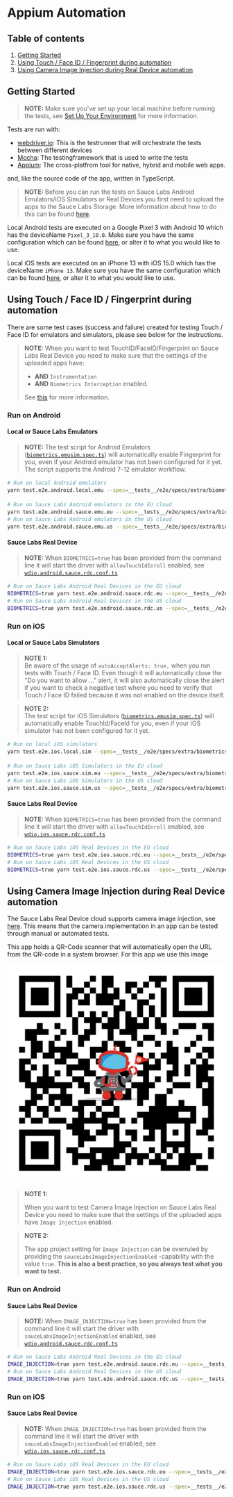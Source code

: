 # Appium Automation

## Table of contents
1. [Getting Started](#getting-started)
1. [Using Touch / Face ID / Fingerprint during automation](#using-touch--face-id--fingerprint-during-automation)
1. [Using Camera Image Injection during Real Device automation](#using-camera-image-injection-during-real-device-automation)

## Getting Started
> **NOTE:** Make sure you've set up your local machine before running the tests, see 
> [Set Up Your Environment](./SET_UP_ENVIRONMENT.md) for more information.

Tests are run with:

* [webdriver.io](http://webdriver.io/): This is the testrunner that will orchestrate the tests between different devices
* [Mocha](https://mochajs.org/): The testingframework that is used to write the tests
* [Appium](http://appium.readthedocs.io/en/latest/README/): The cross-platfrom tool for native, hybrid and mobile web apps.

and, like the source code of the app, written in TypeScript.

> **NOTE:** Before you can run the tests on Sauce Labs Android Emulators/iOS Simulators or Real Devices you first need 
> to upload the apps to the Sauce Labs Storage. More information about how to do this can be found 
> [here](https://docs.saucelabs.com/mobile-apps/app-storage/).

Local Android tests are executed on a Google Pixel 3 with Android 10 which has the deviceName `Pixel_3_10.0`. Make sure
you have the same configuration which can be found [here](../__tests__/e2e/configs/wdio.android.local.emu.conf.ts), or
alter it to what you would like to use.

Local iOS tests are executed on an iPhone 13 with iOS 15.0 which has the deviceName `iPhone 13`. Make sure you have the 
same configuration which can be found [here](../__tests__/e2e/configs/wdio.ios.local.sim.conf.ts), or alter it to what
you would like to use.

## Using Touch / Face ID / Fingerprint during automation
There are some test cases (success and failure) created for testing Touch / Face ID for emulators and simulators, please 
see below for the instructions.

> **NOTE:** When you want to test TouchID/FaceID/Fingerprint on Sauce Labs Real Device you need to make sure that the
> settings of the uploaded apps have:
> - **AND** `Instrumentation` 
> - **AND** `Biometrics Interception` enabled.
> 
> See [this](https://docs.saucelabs.com/mobile-apps/features/biometric-authentication/) for more information.

### Run on Android
#### Local or Sauce Labs Emulators
> **NOTE:**
> The test script for Android Emulators ([`biometrics.emusim.spec.ts`](../__tests__/e2e/specs/extra/biometrics.emusim.spec.ts))
will automatically enable Fingerprint for you, even if your Android emulator has not been configured for it yet.
The script supports the Android 7-12 emulator workflow.

```bash
# Run on local Android emulators
yarn test.e2e.android.local.emu --spec=__tests__/e2e/specs/extra/biometrics.emusim.spec.ts

# Run on Sauce Labs Android emulators in the EU cloud
yarn test.e2e.android.sauce.emu.eu --spec=__tests__/e2e/specs/extra/biometrics.emusim.spec.ts
# Run on Sauce Labs Android emulators in the US cloud
yarn test.e2e.android.sauce.emu.us --spec=__tests__/e2e/specs/extra/biometrics.emusim.spec.ts 
```

#### Sauce Labs Real Device
> **NOTE:**
> When `BIOMETRICS=true` has been provided from the command line it will start the driver with `allowTouchIdEnroll` 
> enabled, see [`wdio.android.sauce.rdc.conf.ts`](../__tests__/e2e/configs/wdio.android.sauce.rdc.conf.ts)

```bash 
# Run on Sauce Labs Android Real Devices in the EU cloud
BIOMETRICS=true yarn test.e2e.android.sauce.rdc.eu --spec=__tests__/e2e/specs/extra/biometrics.rdc.spec.ts
# Run on Sauce Labs Android Real Devices in the US cloud
BIOMETRICS=true yarn test.e2e.android.sauce.rdc.us --spec=__tests__/e2e/specs/extra/biometrics.rdc.spec.ts
```

### Run on iOS
#### Local or Sauce Labs Simulators
>**NOTE 1: <br>**
> Be aware of the usage of `autoAcceptAlerts: true,` when you run tests with Touch / Face ID.
> Even though it will automatically close the "Do you want to allow ..." alert, it will also automatically close the alert if you want to
> check a negative test where you need to verify that Touch / Face ID failed because it was not enabled on the device 
> itself.

> **NOTE 2:<br>**
> The test script for iOS Simulators ([`biometrics.emusim.spec.ts`](../__tests__/e2e/specs/extra/biometrics.emusim.spec.ts))
will automatically enable TouchId/FaceId for you, even if your iOS simulator has not been configured for it yet.

```bash
# Run on local iOS simulators
yarn test.e2e.ios.local.sim --spec=__tests__/e2e/specs/extra/biometrics.emusim.spec.ts

# Run on Sauce Labs iOS Simulators in the EU cloud
yarn test.e2e.ios.sauce.sim.eu --spec=__tests__/e2e/specs/extra/biometrics.emusim.spec.ts
# Run on Sauce Labs iOS Simulators in the US cloud
yarn test.e2e.ios.sauce.sim.us --spec=__tests__/e2e/specs/extra/biometrics.emusim.spec.ts
```
#### Sauce Labs Real Device
> **NOTE:**
> When `BIOMETRICS=true` has been provided from the command line it will start the driver with `allowTouchIdEnroll`
> enabled, see [`wdio.ios.sauce.rdc.conf.ts`](../__tests__/e2e/configs/wdio.ios.sauce.rdc.conf.ts)

```bash
# Run on Sauce Labs iOS Real Devices in the EU cloud
BIOMETRICS=true yarn test.e2e.ios.sauce.rdc.eu --spec=__tests__/e2e/specs/extra/biometrics.rdc.spec.ts
# Run on Sauce Labs iOS Real Devices in the US cloud
BIOMETRICS=true yarn test.e2e.ios.sauce.rdc.us --spec=__tests__/e2e/specs/extra/biometrics.rdc.spec.ts
```

## Using Camera Image Injection during Real Device automation
The Sauce Labs Real Device cloud supports camera image injection, see 
[here](https://docs.saucelabs.com/mobile-apps/features/camera-image-injection/). This means that the camera
implementation in an app can be tested through manual or automated tests.

This app holds a QR-Code scanner that will automatically open the URL from the QR-code in a system browser. For this app
we use this image

![QR Code](assets/qr-code.png)

> **NOTE 1:**
> 
> When you want to test Camera Image Injection on Sauce Labs Real Device you need to make sure that the
> settings of the uploaded apps have `Image Injection` enabled.

> **NOTE 2:**
> 
> The app project setting for `Image Injection` can be overruled by providing the `sauceLabsImageInjectionEnabled`
> -capability with the value `true`. **This is also a best practice, so you always test what you want to test.**

### Run on Android
#### Sauce Labs Real Device
> **NOTE:**
> When `IMAGE_INJECTION=true` has been provided from the command line it will start the driver with 
> `sauceLabsImageInjectionEnabled` enabled, see 
> [`wdio.android.sauce.rdc.conf.ts`](../__tests__/e2e/configs/wdio.android.sauce.rdc.conf.ts)

```bash 
# Run on Sauce Labs Android Real Devices in the EU cloud
IMAGE_INJECTION=true yarn test.e2e.android.sauce.rdc.eu --spec=__tests__/e2e/specs/extra/image.injection.rdc.spec.ts
# Run on Sauce Labs Android Real Devices in the US cloud
IMAGE_INJECTION=true yarn test.e2e.android.sauce.rdc.us --spec=__tests__/e2e/specs/extra/image.injection.rdc.spec.ts
```

### Run on iOS
#### Sauce Labs Real Device
> **NOTE:**
> When `IMAGE_INJECTION=true` has been provided from the command line it will start the driver with
> `sauceLabsImageInjectionEnabled` enabled, see
> [`wdio.ios.sauce.rdc.conf.ts`](../__tests__/e2e/configs/wdio.ios.sauce.rdc.conf.ts)

```bash 
# Run on Sauce Labs iOS Real Devices in the EU cloud
IMAGE_INJECTION=true yarn test.e2e.ios.sauce.rdc.eu --spec=__tests__/e2e/specs/extra/image.injection.rdc.spec.ts
# Run on Sauce Labs iOS Real Devices in the US cloud
IMAGE_INJECTION=true yarn test.e2e.ios.sauce.rdc.us --spec=__tests__/e2e/specs/extra/image.injection.rdc.spec.ts
```
